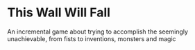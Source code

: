 # This Wall Will Fall
An incremental game about trying to accomplish the seemingly unachievable, from fists to inventions, monsters and magic 

